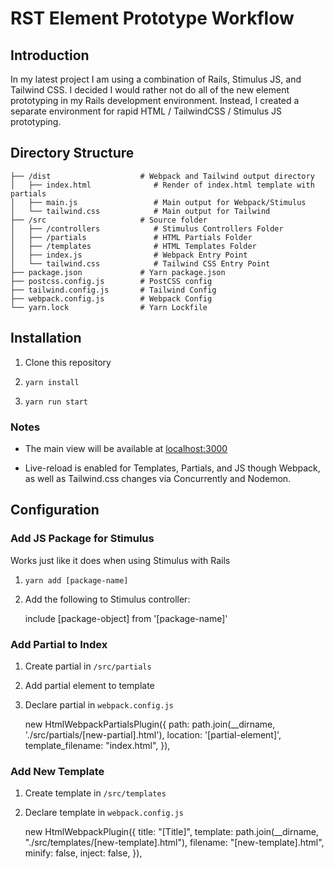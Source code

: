 # RST Element Prototype Workflow

## Introduction
In my latest project I am using a combination of Rails, Stimulus JS, and Tailwind CSS. I decided I would rather not do all of the new element prototyping in my Rails development environment.
Instead, I created a separate environment for rapid HTML / TailwindCSS / Stimulus JS prototyping.

## Directory Structure
```
├── /dist                    # Webpack and Tailwind output directory
│   ├── index.html              # Render of index.html template with partials
│   ├── main.js                 # Main output for Webpack/Stimulus
│   └── tailwind.css            # Main output for Tailwind
├── /src                     # Source folder
│   ├── /controllers            # Stimulus Controllers Folder
│   ├── /partials               # HTML Partials Folder
│   ├── /templates              # HTML Templates Folder
│   ├── index.js                # Webpack Entry Point
│   └── tailwind.css            # Tailwind CSS Entry Point
├── package.json             # Yarn package.json
├── postcss.config.js        # PostCSS config
├── tailwind.config.js       # Tailwind Config
├── webpack.config.js        # Webpack Config
└── yarn.lock                # Yarn Lockfile
```

## Installation
1. Clone this repository
2.     yarn install
3.     yarn run start

### Notes
* The main view will be available at [localhost:3000](http://localhost:3000)

* Live-reload is enabled for Templates, Partials, and JS though Webpack, as well as Tailwind.css changes via Concurrently and Nodemon.


## Configuration

### Add JS Package for Stimulus
Works just like it does when using Stimulus with Rails
1.     yarn add [package-name]
2. Add the following to Stimulus controller:


    include [package-object] from '[package-name]'

### Add Partial to Index

1. Create partial in `/src/partials`
2. Add partial element to template
3. Declare partial in `webpack.config.js`


    new HtmlWebpackPartialsPlugin({
        path: path.join(__dirname, './src/partials/[new-partial].html'),
        location: '[partial-element]',
        template_filename: "index.html",
    }),

### Add New Template

1. Create template in `/src/templates`
2. Declare template in `webpack.config.js`


    new HtmlWebpackPlugin({
        title: "[Title]",
        template: path.join(__dirname, "./src/templates/[new-template].html"),
        filename: "[new-template].html",
        minify: false,
        inject: false,
    }),
